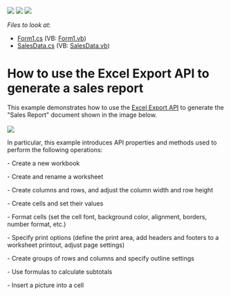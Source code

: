 <!-- default badges list -->
![](https://img.shields.io/endpoint?url=https://codecentral.devexpress.com/api/v1/VersionRange/128613267/15.1.3%2B)
[![](https://img.shields.io/badge/Open_in_DevExpress_Support_Center-FF7200?style=flat-square&logo=DevExpress&logoColor=white)](https://supportcenter.devexpress.com/ticket/details/T251810)
[![](https://img.shields.io/badge/📖_How_to_use_DevExpress_Examples-e9f6fc?style=flat-square)](https://docs.devexpress.com/GeneralInformation/403183)
<!-- default badges end -->
<!-- default file list -->
*Files to look at*:

* [Form1.cs](./CS/XLExportExampleSalesReport/Form1.cs) (VB: [Form1.vb](./VB/XLExportExampleSalesReport/Form1.vb))
* [SalesData.cs](./CS/XLExportExampleSalesReport/SalesData.cs) (VB: [SalesData.vb](./VB/XLExportExampleSalesReport/SalesData.vb))
<!-- default file list end -->
# How to use the Excel Export API to generate a sales report


This example demonstrates how to use the <a href="https://documentation.devexpress.com/OfficeFileAPI/114031/Excel-Export-Library">Excel Export API</a> to generate the "Sales Report" document shown in the image below.<br /><br /><img src="https://raw.githubusercontent.com/DevExpress-Examples/how-to-use-the-xl-export-api-to-generate-a-sales-report-t251810/15.1.3+/media/a931e138-0b84-11e5-80bf-00155d62480c.png"><br />
<p>In particular, this example introduces API properties and methods used to perform the following operations:</p>
<p>- Create a new workbook</p>
<p>- Create and rename a worksheet</p>
<p>- Create columns and rows, and adjust the column width and row height</p>
<p>- Create cells and set their values</p>
<p>- Format cells (set the cell font, background color, alignment, borders, number format, etc.)</p>
<p>- Specify print options (define the print area, add headers and footers to a worksheet printout, adjust page settings)</p>
<p>- Create groups of rows and columns and specify outline settings</p>
<p>- Use formulas to calculate subtotals</p>
<p>- Insert a picture into a cell</p>
